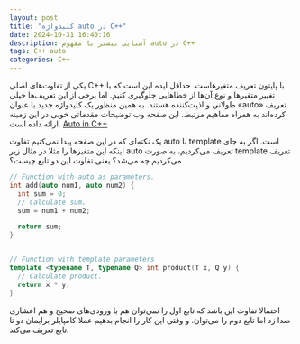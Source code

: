 ```yaml
---
layout: post
title: "کلیدواژه auto در C++"
date: 2024-10-31 16:40:16
description: آشنایی بیشتر با مفهوم auto در C++
tags: C++ auto
categories: C++
---
```


یکی از تفاوت‌های اصلی C++ با پایتون تعریف متغیرهاست. حداقل ایده این است که با تغییر متغیرها و نوع آن‌ها از خطاهایی جلوگیری کنیم. 
اما برخی از این تعریف‌ها خیلی طولانی و اذیت‌کننده هستند. به همین منظور یک کلیدواژه جدید با عنوان «auto» تعریف کرده‌اند به همراه مفاهیم مرتبط. 
این صفحه وب توضیحات مقدماتی خوبی در این زمینه ارائه داده است.
[Auto in C++](https://www.scaler.com/topics/cpp/auto-in-cpp/)

یک نکته‌ای که در این صفحه پیدا نمی‌کنیم تفاوت auto با template است. اگر به جای اینکه این متغیرها را مثلا در مثال زیر auto تعریف می‌کردیم، به صورت template تعریف می‌کردیم چه می‌شد؟
یعنی تفاوت این دو تابع چیست؟
```c++
// Function with auto as parameters.
int add(auto num1, auto num2) {
  int sum = 0;
  // Calculate sum.
  sum = num1 + num2;

  return sum;
}


// Function with template parameters
template <typename T, typename Q> int product(T x, Q y) {
  // Calculate product.
  return x * y;
}
```

احتمالا تفاوت این باشد که تابع اول را نمی‌توان هم با ورودی‌های صحیح و هم اعشاری صدا زد اما تابع دوم را می‌توان. 
و وقتی این کار را انجام بدهیم عملا کامپایلر برایمان دو تا تابع تعریف می‌کند.
